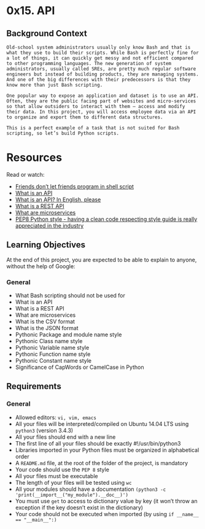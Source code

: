 # 0x15. API

## Background Context
```
Old-school system administrators usually only know Bash and that is what they use to build their scripts. While Bash is perfectly fine for a lot of things, it can quickly get messy and not efficient compared to other programming languages. The new generation of system administrators, usually called SREs, are pretty much regular software engineers but instead of building products, they are managing systems. And one of the big differences with their predecessors is that they know more than just Bash scripting.

One popular way to expose an application and dataset is to use an API. Often, they are the public facing part of websites and micro-services so that allow outsiders to interact with them – access and modify their data. In this project, you will access employee data via an API to organize and export them to different data structures.

This is a perfect example of a task that is not suited for Bash scripting, so let’s build Python scripts.
```

# Resources
Read or watch:

+ [Friends don’t let friends program in shell script](https://www.turnkeylinux.org/blog/friends-dont-let-friends-program-shell-script)
+ [What is an API](https://www.webopedia.com/definitions/api/)
+ [What is an API? In English, please](https://www.freecodecamp.org/news/what-is-an-api-in-english-please-b880a3214a82/)
+ [What is a REST API](https://www.sitepoint.com/rest-api/)
+ [What are microservices](https://smartbear.com/learn/api-design/microservices/)
+ [PEP8 Python style - having a clean code respecting style guide is really appreciated in the industry](https://peps.python.org/pep-0008/)


## Learning Objectives
At the end of this project, you are expected to be able to explain to anyone, without the help of Google:

### General
+ What Bash scripting should not be used for
+ What is an API
+ What is a REST API
+ What are microservices
+ What is the CSV format
+ What is the JSON format
+ Pythonic Package and module name style
+ Pythonic Class name style
+ Pythonic Variable name style
+ Pythonic Function name style
+ Pythonic Constant name style
+ Significance of CapWords or CamelCase in Python

## Requirements
### General
+ Allowed editors: `vi, vim, emacs`
+ All your files will be interpreted/compiled on Ubuntu 14.04 LTS using `python3` (version 3.4.3)
+ All your files should end with a new line
+ The first line of all your files should be exactly #!/usr/bin/python3
+ Libraries imported in your Python files must be organized in alphabetical order
+ A `README.md` file, at the root of the folder of the project, is mandatory
+ Your code should use the `PEP 8` style
+ All your files must be executable
+ The length of your files will be tested using `wc`
+ All your modules should have a documentation `(python3 -c 'print(__import__("my_module").__doc__)')`
+ You must use `get` to access to dictionary value by key (it won’t throw an exception if the key doesn’t exist in the dictionary)
+ Your code should not be executed when imported (by using `if __name__ == "__main__":)`
